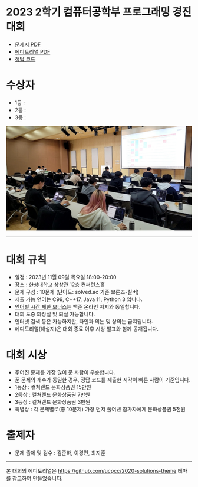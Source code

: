 # 2023 2학기 컴퓨터공학부 프로그래밍 경진대회

- [문제지 PDF](docs/HSUPC_2023_2_problemset)
- [에디토리얼 PDF](docs/HSUPC_2023_2_editorial.pdf)
- [정답 코드](https://github.com/HSU-CSE/hsupc-2023-2/tree/main/solutions)

# 수상자
- 1등 : 
- 2등 : 
- 3등 : 

![image](/assets/image.png)

---

# 대회 규칙

- 일정 : 2023년 11월 09일 목요일 18:00-20:00
- 장소 : 한성대학교 상상관 12층 컨퍼런스홀
- 문제 구성 : 10문제 (난이도: solved.ac 기준 브론즈-실버)
- 제출 가능 언어는 C99, C++17, Java 11, Python 3 입니다.
- [언어별 시간 제한 보너스](https://help.acmicpc.net/language/info)는 백준 온라인 저지와 동일합니다.
- 대회 도중 화장실 및 퇴실 가능합니다.
- 인터넷 검색 등은 가능하지만, 타인과 의논 및 상의는 금지됩니다.
- 에디토리얼(해설지)은 대회 종료 이후 시상 발표와 함께 공개됩니다.

# 대회 시상

- 주어진 문제를 가장 많이 푼 사람이 우승합니다.
- 푼 문제의 개수가 동일한 경우, 정답 코드를 제출한 시각이 빠른 사람이 기준입니다.
- 1등상 : 컬쳐랜드 문화상품권 15만원
- 2등상 : 컬쳐랜드 문화상품권 7만원
- 3등상 : 컬쳐랜드 문화상품권 3만원
- 특별상 : 각 문제별로(총 10문제) 가장 먼저 풀어낸 참가자에게 문화상품권 5천원

# 출제자

- 문제 출제 및 검수 : 김준하, 이경민, 최지훈

---

본 대회의 에디토리얼은 https://github.com/ucpcc/2020-solutions-theme 테마를 참고하여 만들었습니다.

